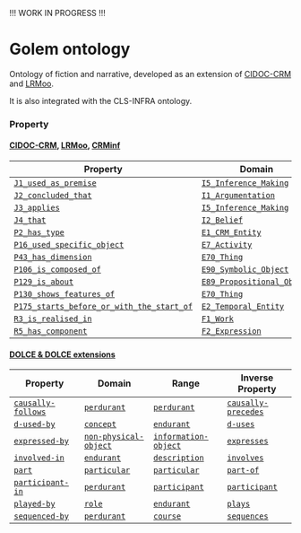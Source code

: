 !!! WORK IN PROGRESS !!!

# Golem ontology 

Ontology of fiction and narrative, developed as an extension of [CIDOC-CRM](https://cidoc-crm.org/versions-of-the-cidoc-crm) and [LRMoo](https://cidoc-crm.org/frbroo/fm_releases).

It is also integrated with the CLS-INFRA ontology.


### Property
#### [CIDOC-CRM](https://cidoc-crm.org/html/cidoc_crm_v7.1.3.html), [LRMoo](https://www.cidoc-crm.org/extensions/lrmoo/html/LRMoo_v1.0.html), [CRMinf](https://www.cidoc-crm.org/crminf/fm_releases)
| Property                                           | Domain                                                                                  | Range                                                                           | Inverse Property                                                 |
|----------------------------------------------------|-----------------------------------------------------------------------------------------|---------------------------------------------------------------------------------|------------------------------------------------------------------|
| [`J1_used_as_premise`](http://www.ics.forth.gr/isl/CRMinf/J1_used_as_premise)    | [`I5_Inference_Making`](http://www.ics.forth.gr/isl/CRMinf/I5_Inference_Making)   | [`I2_Belief`](http://www.ics.forth.gr/isl/CRMinf/I2_Belief)   | [`J1i_was_premise_for`](http://www.ics.forth.gr/isl/CRMinf/J1i_was_premise_for) |
| [`J2_concluded_that`](http://www.ics.forth.gr/isl/CRMinf/J2_concluded_that)      | [`I1_Argumentation`](http://www.ics.forth.gr/isl/CRMinf/I1_Argumentation)        | [`I2_Belief`](http://www.ics.forth.gr/isl/CRMinf/I2_Belief)   | [`J2i_was_concluded_by`](http://www.ics.forth.gr/isl/CRMinf/J2i_was_concluded_by) |
| [`J3_applies`](http://www.ics.forth.gr/isl/CRMinf/J3_applies)                   | [`I5_Inference_Making`](http://www.ics.forth.gr/isl/CRMinf/I5_Inference_Making)   | [`I3_Inference_Logic`](http://www.ics.forth.gr/isl/CRMinf/I3_Inference_Logic)   | [`J3i_was_applied_by`](http://www.ics.forth.gr/isl/CRMinf/J3i_was_applied_by) |
| [`J4_that`](http://www.ics.forth.gr/isl/CRMinf/J4_that)                         | [`I2_Belief`](http://www.ics.forth.gr/isl/CRMinf/I2_Belief)                       | [`I4_Proposition_Set`](http://www.ics.forth.gr/isl/CRMinf/I4_Proposition_Set)   | [`J4i_is_subject_of`](http://www.ics.forth.gr/isl/CRMinf/J4i_is_subject_of) |
| [`P2_has_type`](http://www.cidoc-crm.org/cidoc-crm/P2_has_type)                 | [`E1_CRM_Entity`](http://www.cidoc-crm.org/cidoc-crm/E1_CRM_Entity)     | [`E55_Type`](http://www.cidoc-crm.org/cidoc-crm/E55_Type)                 | [`P2i_is_type_of`](http://www.cidoc-crm.org/cidoc-crm/P2i_is_type_of) |
| [`P16_used_specific_object`](http://www.cidoc-crm.org/cidoc-crm/P16_used_specific_object) | [`E7_Activity`](http://www.cidoc-crm.org/cidoc-crm//E7_Activity) | [`E70_Thin`](http://www.cidoc-crm.org/cidoc-crm/E70_Thang) | [`P16i_was_used_for`](http://www.cidoc-crm.org/cidoc-crm/P16_used_specific_object/P16i_was_used_for) |
| [`P43_has_dimension`](http://www.cidoc-crm.org/cidoc-crm/P43_has_dimension)     | [`E70_Thing`](http://www.cidoc-crm.org/cidoc-crm/E70_Thing)               | [`E54_Dimension`](http://www.cidoc-crm.org/cidoc-crm/E54_Dimension)      | [`P43i_is_dimension_of`](http://www.cidoc-crm.org/cidoc-crm/P43i_is_dimension_of) |
| [`P106_is_composed_of`](http://www.cidoc-crm.org/cidoc-crm/P106_is_composed_of) | [`E90_Symbolic_Object`](http://www.cidoc-crm.org/cidoc-crm/E90_Symbolic_Object) | [`E90_Symbolic_Object`](http://www.cidoc-crm.org/cidoc-crm/E90_Symbolic_Object)  | [`P106i_forms_part_of`](http://www.cidoc-crm.org/cidoc-crm/P106i_forms_part_of) |
| [`P129_is_about`](http://www.cidoc-crm.org/cidoc-crm/P129_is_about)              | [`E89_Propositional_Object`](http://www.cidoc-crm.org/cidoc-crm/E89_Propositional_Object) | [`E1_CRM_Entity`](http://www.cidoc-crm.org/cidoc-crm/E1_CRM_Entity)          | [`P129i_is_subject_of`](http://www.cidoc-crm.org/cidoc-crm/P129i_is_subject_of) |
| [`P130_shows_features_of`](http://www.cidoc-crm.org/cidoc-crm/P130_shows_features_of) | [`E70_Thing`](http://www.cidoc-crm.org/cidoc-crm/E70_Thing)                | [`E70_Thing`](http://www.cidoc-crm.org/cidoc-crm/E70_Thing)               | [`P130i_features_are_also_found_on`](http://www.cidoc-crm.org/cidoc-crm/P130i_features_are_also_found_on) |
| [`P175_starts_before_or_with_the_start_of`](http://www.cidoc-crm.org/cidoc-crm/P175_starts_before_or_with_the_start_of) | [`E2_Temporal_Entity`](http://www.cidoc-crm.org/cidoc-crm/E2_Temporal_Entity) | [`E2_Temporal_Entity`](http://www.cidoc-crm.org/cidoc-crm/E2_Temporal_Entity) | [`P175i_starts_after_or_with_the_start_of`](http://www.cidoc-crm.org/cidoc-crm/P175i_starts_after_or_with_the_start_of) |
| [`R3_is_realised_in`](http://iflastandards.info/ns/lrm/lrmoo/R3_is_realised_in)   | [`F1_Work`](http://iflastandards.info/ns/lrm/lrmoo/F1_Work)         | [`F2_Expression`](http://iflastandards.info/ns/lrm/lrmoo/F2_Expression) | [`R3i_realises`](http://iflastandards.info/ns/lrm/lrmoo/R3i_realises) |
| [`R5_has_component`](http://iflastandards.info/ns/lrm/lrmoo/R5_has_component)   | [`F2_Expression`](http://iflastandards.info/ns/lrm/lrmoo/F2_Expression) | [`F2_Expression`](http://iflastandards.info/ns/lrm/lrmoo/F2_Expression) | [`R5i_is_component_of`](http://iflastandards.info/ns/lrm/lrmoo/R5i_is_component_of) |


#### [DOLCE & DOLCE extensions](http://www.ontologydesignpatterns.org/ont/dlp/)
| Property            | Domain                                   | Range                                  | Inverse Property                                      |
|---------------------|------------------------------------------|----------------------------------------|-------------------------------------------------------|
| [`causally-follows`](http://www.ontologydesignpatterns.org/ont/dlp/FunctionalParticipation.owl#causally-follows)  | [`perdurant`](http://www.ontologydesignpatterns.org/ont/dlp/DOLCE-Lite.owl#perdurant)        | [`perdurant`](http://www.ontologydesignpatterns.org/ont/dlp/DOLCE-Lite.owl#perdurant)         | [`causally-precedes`](http://www.ontologydesignpatterns.org/ont/dlp/FunctionalParticipation.owl#causally-precedes) |
| [`d-used-by`](http://www.ontologydesignpatterns.org/ont/dlp/ExtendedDnS.owl#d-used-by)         | [`concept`](http://www.ontologydesignpatterns.org/ont/dlp/ExtendedDnS.owl#concept)          | [`endurant`](http://www.ontologydesignpatterns.org/ont/dlp/DOLCE-Lite.owl#endurant)       | [`d-uses`](http://www.ontologydesignpatterns.org/ont/dlp/ExtendedDnS.owl#d-uses)           |
| [`expressed-by`](http://www.ontologydesignpatterns.org/ont/dlp/ExtendedDnS.owl#expressed-by)      | [`non-physical-object`](http://www.ontologydesignpatterns.org/ont/dlp/DOLCE-Lite.owl#non-physical-object) | [`information-object`](http://www.ontologydesignpatterns.org/ont/dlp/ExtendedDnS.owl#information-object) | [`expresses`](http://www.ontologydesignpatterns.org/ont/dlp/ExtendedDnS.owl#expresses)        |
| [`involved-in`](http://www.ontologydesignpatterns.org/ont/dlp/ExtendedDnS.owl#involved-in)      | [`endurant`](http://www.ontologydesignpatterns.org/ont/dlp/DOLCE-Lite.owl#endurant) | [`description`](http://www.ontologydesignpatterns.org/ont/dlp/ExtendedDnS.owl#description) | [`involves`](http://www.ontologydesignpatterns.org/ont/dlp/ExtendedDnS.owl#involves)        |
| [`part`](http://www.ontologydesignpatterns.org/ont/dlp/DOLCE-Lite.owl#part)      | [`particular`](http://www.ontologydesignpatterns.org/ont/dlp/DOLCE-Lite.owl#particular) | [`particular`](http://www.ontologydesignpatterns.org/ont/dlp/DOLCE-Lite.owl#particular) | [`part-of`](http://www.ontologydesignpatterns.org/ont/dlp/DOLCE-Lite.owl#part-of)        |
| [`participant-in`](http://www.ontologydesignpatterns.org/ont/dlp/DOLCE-Lite.owl#participant-in)   | [`perdurant`](http://www.ontologydesignpatterns.org/ont/dlp/DOLCE-Lite.owl#perdurant)   | [`participant`](http://www.ontologydesignpatterns.org/ont/dlp/DOLCE-Lite.owl#participant)   | [`participant`](http://www.ontologydesignpatterns.org/ont/dlp/DOLCE-Lite.owl#participant) |
| [`played-by`](http://www.ontologydesignpatterns.org/ont/dlp/ExtendedDnS.owl#played-by)      | [`role`](http://www.ontologydesignpatterns.org/ont/dlp/ExtendedDnS.owl#role) | [`endurant`](http://www.ontologydesignpatterns.org/ont/dlp/DOLCE-Lite.owl#endurant) | [`plays`](http://www.ontologydesignpatterns.org/ont/dlp/ExtendedDnS.owl#plays)        |
| [`sequenced-by`](http://www.ontologydesignpatterns.org/ont/dlp/ExtendedDnS.owl#sequenced-by)      | [`perdurant`](http://www.ontologydesignpatterns.org/ont/dlp/DOLCE-Lite.owl#perdurant) | [`course`](http://www.ontologydesignpatterns.org/ont/dlp/dlp.owl#course) | [`sequences`](http://www.ontologydesignpatterns.org/ont/dlp/ExtendedDnS.owl#sequences)        |
